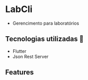 # LabCli
- Gerencimento para laboratórios

## Tecnologias utilizadas :robot:
- Flutter
- Json Rest Server

## Features 

